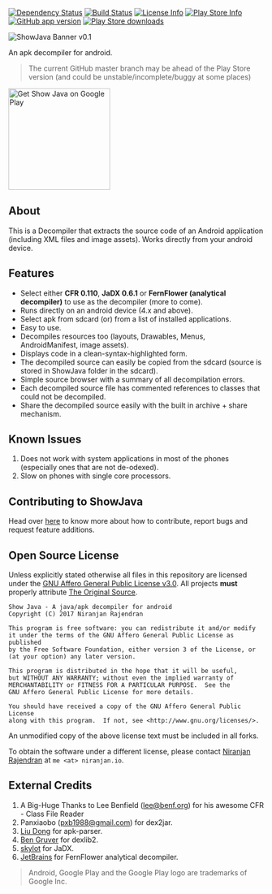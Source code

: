 [![Dependency Status](https://www.versioneye.com/user/projects/5749244fce8d0e004505f807/badge.svg?style=flat)](https://www.versioneye.com/user/projects/5749244fce8d0e004505f807)  [![Build Status](https://img.shields.io/travis/niranjan94/show-java.svg?style=flat-square)](https://travis-ci.org/niranjan94/show-java) [![License Info](https://img.shields.io/badge/license-Apache_License_2.0-blue.svg?style=flat-square)](https://github.com/niranjan94/show-java) [![Play Store Info](https://img.shields.io/badge/Play_Store-v2.1.0-36B0C1.svg?style=flat-square)](https://play.google.com/store/apps/details?id=com.njlabs.showjava) [![GitHub app version](https://img.shields.io/badge/GitHub-v2.1.0-yellow.svg?style=flat-square)](https://github.com/niranjan94/show-java) [![Play Store downloads](https://img.shields.io/badge/downloads-300k%20total-E04253.svg?style=flat-square)](https://play.google.com/store/apps/details?id=com.njlabs.showjava)


![ShowJava Banner v0.1](https://raw.githubusercontent.com/niranjan94/show-java/master/banner.png?v1)

An apk decompiler for android.

> The current GitHub master branch may be ahead of the Play Store version (and could be unstable/incomplete/buggy at some places)

[<img src="https://play.google.com/intl/en_us/badges/images/apps/en-play-badge-border.png" width="200" alt="Get Show Java on Google Play" />](https://play.google.com/store/apps/details?id=com.njlabs.showjava "Get Show Java on Google Play")
## About
This is a Decompiler that extracts the source code of an Android application (including XML files and image assets). Works directly from your android device.

## Features

- Select either **CFR 0.110**, **JaDX 0.6.1** or **FernFlower (analytical decompiler)** to use as the decompiler (more to come).
- Runs directly on an android device (4.x and above).
- Select apk from sdcard (or) from a list of installed applications.
- Easy to use.
- Decompiles resources too (layouts, Drawables, Menus, AndroidManifest, image assets).
- Displays code in a clean-syntax-highlighted form.
- The decompiled source can easily be copied from the sdcard (source is stored in ShowJava folder in the sdcard).
- Simple source browser with a summary of all decompilation errors.
- Each decompiled source file has commented references to classes that could not be decompiled.
- Share the decompiled source easily with the built in archive + share mechanism.

## Known Issues
1. Does not work with system applications in most of the phones (especially ones that are not de-odexed).
2. Slow on phones with single core processors.

## Contributing to ShowJava

Head over [here](https://github.com/niranjan94/show-java/blob/master/CONTRIBUTING.md) to know more about how to contribute, report bugs and request feature additions.

## Open Source License

Unless explicitly stated otherwise all files in this repository are licensed under the [GNU Affero General Public License v3.0](https://www.gnu.org/licenses/agpl-3.0.txt). All projects **must** properly attribute [The Original Source](https://github.com/niranjan94/show-java). 
    
    Show Java - A java/apk decompiler for android
    Copyright (C) 2017 Niranjan Rajendran

    This program is free software: you can redistribute it and/or modify
    it under the terms of the GNU Affero General Public License as published
    by the Free Software Foundation, either version 3 of the License, or
    (at your option) any later version.

    This program is distributed in the hope that it will be useful,
    but WITHOUT ANY WARRANTY; without even the implied warranty of
    MERCHANTABILITY or FITNESS FOR A PARTICULAR PURPOSE.  See the
    GNU Affero General Public License for more details.

    You should have received a copy of the GNU Affero General Public License
    along with this program.  If not, see <http://www.gnu.org/licenses/>.

An unmodified copy of the above license text must be included in all forks.

To obtain the software under a different license, please contact [Niranjan Rajendran](https://niranjan.io) at `me <at> niranjan.io`.

## External Credits

1. A Big-Huge Thanks to Lee Benfield ([lee@benf.org](mailto:lee@benf.org)) for his awesome CFR - Class File Reader
2. Panxiaobo ([pxb1988@gmail.com](mailto:pxb1988@gmail.com)) for dex2jar.
3. [Liu Dong](https://github.com/xiaxiaocao) for apk-parser.
4. [Ben Gruver](https://github.com/JesusFreke/) for dexlib2.
5. [skylot](https://github.com/skylot) for JaDX.
6. [JetBrains](https://github.com/JetBrains) for FernFlower analytical decompiler.

> Android, Google Play and the Google Play logo are trademarks of Google Inc.
